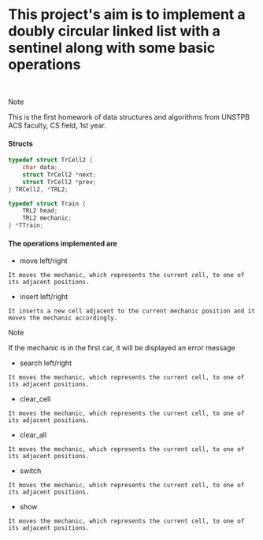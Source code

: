 # This project's aim is to implement a doubly circular linked list with a sentinel along with some basic operations
<br>

> [!NOTE] 
> This is the first homework of data structures and algorithms from UNSTPB ACS faculty, CS field, 1st year.

#### Structs
```c
typedef struct TrCell2 {
    char data;
    struct TrCell2 *next;
    struct TrCell2 *prev;
} TRCell2, *TRL2;

typedef struct Train {
    TRL2 head;
    TRL2 mechanic;
} *TTrain;
```
#### The operations implemented are
- move left/right

```console
It moves the mechanic, which represents the current cell, to one of its adjacent positions.
```
- insert left/right

```console
It inserts a new cell adjacent to the current mechanic position and it moves the mechanic accordingly.
```
> [!NOTE]
> If the mechanic is in the first car, it will be displayed an error message
- search left/right

```console
It moves the mechanic, which represents the current cell, to one of its adjacent positions.
```
- clear_cell

```console
It moves the mechanic, which represents the current cell, to one of its adjacent positions.
```
- clear_all

```console
It moves the mechanic, which represents the current cell, to one of its adjacent positions.
```
- switch

```console
It moves the mechanic, which represents the current cell, to one of its adjacent positions.
```
- show

```console
It moves the mechanic, which represents the current cell, to one of its adjacent positions.
```
  
